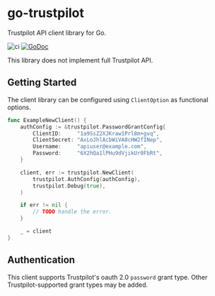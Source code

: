 # go-trustpilot

Trustpilot API client library for Go.

![ci](https://github.com/dietdoctor/go-trustpilot/workflows/build-go/badge.svg) [![GoDoc](https://godoc.org/github.com/dietdoctor/go-trustpilot?status.svg)](https://godoc.org/github.com/dietdoctor/go-trustpilot)

This library does not implement full Trustpilot API.

## Getting Started

The client library can be configured using `ClientOption` as functional options.

```go
func ExampleNewClient() {
	authConfig := &trustpilot.PasswordGrantConfig{
		ClientID:     "1a9SsZ2XJKraw1Prl8m+gvq",
		ClientSecret: "AxLoJhlAcbWiVA8cHW2fINep",
		Username:     "apiuser@example.com",
		Password:     "6X2hQa1lPHu9dVjikUr0FbRt",
	}

	client, err := trustpilot.NewClient(
		trustpilot.AuthConfig(authConfig),
		trustpilot.Debug(true),
	)

	if err != nil {
		// TODO handle the error.
	}

	_ = client
}
```

## Authentication

This client supports Trustpilot's oauth 2.0 `password` grant type. Other
Trustpilot-supported grant types may be added.
